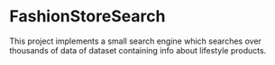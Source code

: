 # FashionStoreSearch
This project implements a small search engine which searches over thousands of data of dataset containing info about lifestyle products. 
